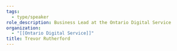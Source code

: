 ```yaml
---
tags:
  - type/speaker
role_description: Business Lead at the Ontario Digital Service
organization:
  - "[[Ontario Digital Service]]"
title: Trevor Rutherford
---
```

